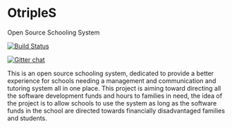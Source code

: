 # OtripleS
Open Source Schooling System

[![Build Status](https://dev.azure.com/OtripleS/OtripleS/_apis/build/status/OtripleS%20BUILD?branchName=master)](https://dev.azure.com/OtripleS/OtripleS/_build/latest?definitionId=1&branchName=master)

[![Gitter chat](https://badges.gitter.im/gitterHQ/gitter.png)](https://gitter.im/OtripleS/community)

This is an open source schooling system, dedicated to provide a better experience for schools needing a management and communication and tutoring system all in one place.
This project is aiming toward directing all the software development funds and hours to families in need, the idea of the project is to allow schools to use the system as long as the software funds in the school are directed towards financially disadvantaged families and students.
